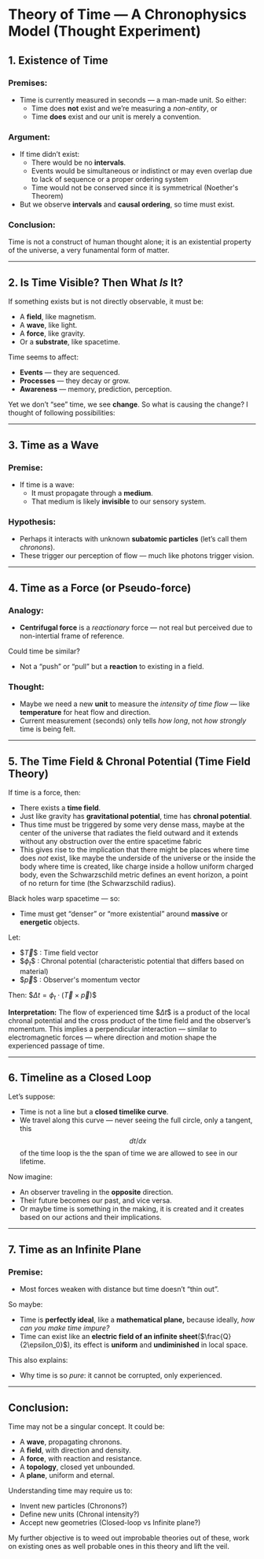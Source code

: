 # Theory of Time — A Chronophysics Model (Thought Experiment)

## 1. Existence of Time

### Premises:

- Time is currently measured in seconds — a man-made unit. So either:
  - Time does **not** exist and we’re measuring a *non-entity*, or
  - Time **does** exist and our unit is merely a convention.

### Argument:

- If time didn’t exist:
  - There would be no **intervals**.
  - Events would be simultaneous or indistinct or may even overlap due to lack of sequence or a proper ordering system
  - Time would not be conserved since it is symmetrical (Noether's Theorem)
- But we observe **intervals** and **causal ordering**, so time must exist.

### Conclusion:

Time is not a construct of human thought alone; it is an existential property of the universe, a very funamental form of matter.

---

## 2. Is Time Visible? Then What *Is* It?

If something exists but is not directly observable, it must be:

- A **field**, like magnetism.
- A **wave**, like light.
- A **force**, like gravity.
- Or a **substrate**, like spacetime.

Time seems to affect:

- **Events** — they are sequenced.
- **Processes** — they decay or grow.
- **Awareness** — memory, prediction, perception.

Yet we don’t “see” time, we see **change**. So what is causing the change? I thought of following possibilities:

---

## 3. Time as a Wave

### Premise:

- If time is a wave:
  - It must propagate through a **medium**.
  - That medium is likely **invisible** to our sensory system.

### Hypothesis:

- Perhaps it interacts with unknown **subatomic particles** (let’s call them *chronons*).
- These trigger our perception of flow — much like photons trigger vision.

---

## 4. Time as a Force (or Pseudo-force)

### Analogy:

- **Centrifugal force** is a *reactionary* force — not real but perceived due to non-intertial frame of reference.

Could time be similar?

- Not a “push” or “pull” but a **reaction** to existing in a field.

### Thought:

- Maybe we need a new **unit** to measure the *intensity of time flow* — like **temperature** for heat flow and direction.
- Current measurement (seconds) only tells *how long*, not *how strongly* time is being felt.

---

## 5. The Time Field & Chronal Potential (Time Field Theory)

If time is a force, then:

- There exists a **time field**.
- Just like gravity has **gravitational potential**, time has **chronal potential**.
- Thus time must be triggered by some very dense mass, maybe at the center of the universe that radiates the field outward and it extends without any obstruction over the entire spacetime fabric
- This gives rise to the implication that there might be places where time does *not* exist, like maybe the underside of the universe or the inside the body where time is created, like charge inside a hollow uniform charged body, even the Schwarzschild metric defines an event horizon, a point of no return for time (the Schwarzschild radius).

Black holes warp spacetime — so:

- Time must get “denser” or “more existential” around **massive** or **energetic** objects.

Let:

- $$\vec{T}\$$ : Time field vector
- $$\phi_t\$$ : Chronal potential (characteristic potential that differs based on material)
- $$\vec{p}\$$ : Observer's momentum vector

Then:
$$\Delta t = \phi_t \cdot (\vec{T} \times \vec{p})\$$

**Interpretation:**
The flow of experienced time $$\Delta t\$$ is a product of the local chronal potential and the cross product of the time field and the observer’s momentum. This implies a perpendicular interaction — similar to electromagnetic forces — where direction and motion shape the experienced passage of time.

---

## 6. Timeline as a Closed Loop

Let’s suppose:

- Time is not a line but a **closed timelike curve**.
- We travel along this curve — never seeing the full circle, only a tangent, this $$dt/dx$$ of the time loop is the the span of time we are allowed to see in our lifetime.

Now imagine:

- An observer traveling in the **opposite** direction.
- Their future becomes our past, and vice versa.
- Or maybe time is something in the making, it is created and it creates based on our actions and their implications.

---

## 7. Time as an Infinite Plane

### Premise:

- Most forces weaken with distance but time doesn’t “thin out”.

So maybe:

- Time is **perfectly ideal**, like a **mathematical plane,** because ideally, *how can you make time impure?*
- Time can exist like an **electric field of an infinite sheet**($\frac{Q}{2\epsilon_0}$), its effect is **uniform** and **undiminished** in local space.

This also explains:

- Why time is so *pure*: it cannot be corrupted, only experienced.

---

## Conclusion:

Time may not be a singular concept. It could be:

- A **wave**, propagating chronons.
- A **field**, with direction and density.
- A **force**, with reaction and resistance.
- A **topology**, closed yet unbounded.
- A **plane**, uniform and eternal.

Understanding time may require us to:

- Invent new particles (Chronons?)
- Define new units (Chronal intensity?)
- Accept new geometries (Closed-loop vs Infinite plane?)

My further objective is to weed out improbable theories out of these, work on existing ones as well probable ones in this theory and lift the veil.



